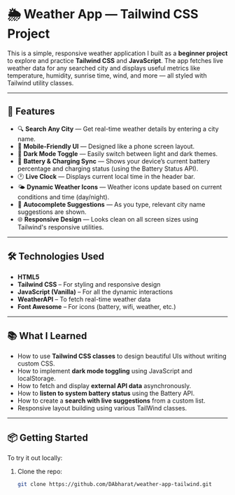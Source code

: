 # 🌦️ Weather App — Tailwind CSS Project

This is a simple, responsive weather application I built as a **beginner project** to explore and practice **Tailwind CSS** and **JavaScript**. The app fetches live weather data for any searched city and displays useful metrics like temperature, humidity, sunrise time, wind, and more — all styled with Tailwind utility classes.

---

## 🚀 Features

- 🔍 **Search Any City** — Get real-time weather details by entering a city name.
- 📱 **Mobile-Friendly UI** — Designed like a phone screen layout.
- 🌙 **Dark Mode Toggle** — Easily switch between light and dark themes.
- 🔋 **Battery & Charging Sync** — Shows your device’s current battery percentage and charging status (using the Battery Status API).
- 🕐 **Live Clock** — Displays current local time in the header bar.
- 🌤️ **Dynamic Weather Icons** — Weather icons update based on current conditions and time (day/night).
- 🧠 **Autocomplete Suggestions** — As you type, relevant city name suggestions are shown.
- 🌐 **Responsive Design** — Looks clean on all screen sizes using Tailwind's responsive utilities.

---

## 🛠 Technologies Used

- **HTML5**
- **Tailwind CSS** – For styling and responsive design
- **JavaScript (Vanilla)** – For all the dynamic interactions
- **WeatherAPI** – To fetch real-time weather data
- **Font Awesome** – For icons (battery, wifi, weather, etc.)

---

## 📚 What I Learned

- How to use **Tailwind CSS classes** to design beautiful UIs without writing custom CSS.
- How to implement **dark mode toggling** using JavaScript and localStorage.
- How to fetch and display **external API data** asynchronously.
- How to **listen to system battery status** using the Battery API.
- How to create a **search with live suggestions** from a custom list.
- Responsive layout building using various TailWind classes.

---

## 📦 Getting Started

To try it out locally:

1. Clone the repo:
   ```bash
   git clone https://github.com/DAbharat/weather-app-tailwind.git
